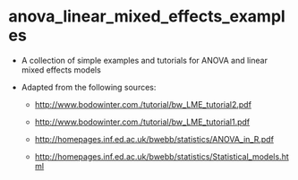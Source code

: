 # anova_linear_mixed_effects_examples

* A collection of simple examples and tutorials for ANOVA and linear mixed effects models

* Adapted from the following sources:

    * http://www.bodowinter.com./tutorial/bw_LME_tutorial2.pdf

    * http://www.bodowinter.com./tutorial/bw_LME_tutorial1.pdf
    
    * http://homepages.inf.ed.ac.uk/bwebb/statistics/ANOVA_in_R.pdf
    
    * http://homepages.inf.ed.ac.uk/bwebb/statistics/Statistical_models.html
